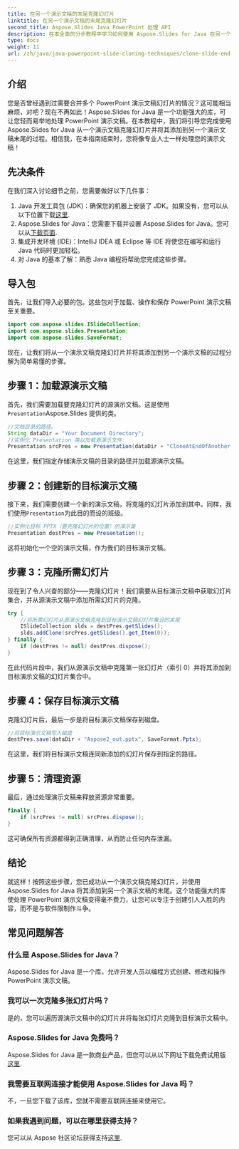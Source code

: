```yaml
---
title: 在另一个演示文稿的末尾克隆幻灯片
linktitle: 在另一个演示文稿的末尾克隆幻灯片
second_title: Aspose.Slides Java PowerPoint 处理 API
description: 在本全面的分步教程中学习如何使用 Aspose.Slides for Java 在另一个演示文稿的末尾克隆幻灯片。
type: docs
weight: 11
url: /zh/java/java-powerpoint-slide-cloning-techniques/clone-slide-end-another-presentation-powerpoint/
---
```

## 介绍
您是否曾经遇到过需要合并多个 PowerPoint 演示文稿幻灯片的情况？这可能相当麻烦，对吧？现在不再如此！Aspose.Slides for Java 是一个功能强大的库，可让您轻而易举地处理 PowerPoint 演示文稿。在本教程中，我们将引导您完成使用 Aspose.Slides for Java 从一个演示文稿克隆幻灯片并将其添加到另一个演示文稿末尾的过程。相信我，在本指南结束时，您将像专业人士一样处理您的演示文稿！
## 先决条件
在我们深入讨论细节之前，您需要做好以下几件事：
1.  Java 开发工具包 (JDK)：确保您的机器上安装了 JDK。如果没有，您可以从以下位置下载[这里](https://www.oracle.com/java/technologies/javase-jdk11-downloads.html).
2. Aspose.Slides for Java：您需要下载并设置 Aspose.Slides for Java。您可以从[下载页面](https://releases.aspose.com/slides/java/).
3. 集成开发环境 (IDE)：IntelliJ IDEA 或 Eclipse 等 IDE 将使您在编写和运行 Java 代码时更加轻松。
4. 对 Java 的基本了解：熟悉 Java 编程将帮助您完成这些步骤。
## 导入包
首先，让我们导入必要的包。这些包对于加载、操作和保存 PowerPoint 演示文稿至关重要。
```java
import com.aspose.slides.ISlideCollection;
import com.aspose.slides.Presentation;
import com.aspose.slides.SaveFormat;

```

现在，让我们将从一个演示文稿克隆幻灯片并将其添加到另一个演示文稿的过程分解为简单易懂的步骤。
## 步骤 1：加载源演示文稿
首先，我们需要加载要克隆幻灯片的源演示文稿。这是使用`Presentation`Aspose.Slides 提供的类。
```java
//文档目录的路径。
String dataDir = "Your Document Directory";
//实例化 Presentation 类以加载源演示文件
Presentation srcPres = new Presentation(dataDir + "CloneAtEndOfAnother.pptx");
```
在这里，我们指定存储演示文稿的目录的路径并加载源演示文稿。
## 步骤 2：创建新的目标演示文稿
接下来，我们需要创建一个新的演示文稿，将克隆的幻灯片添加到其中。同样，我们使用`Presentation`为此目的而设的班级。
```java
//实例化目标 PPTX（要克隆幻灯片的位置）的演示类
Presentation destPres = new Presentation();
```
这将初始化一个空的演示文稿，作为我们的目标演示文稿。
## 步骤 3：克隆所需幻灯片
现在到了令人兴奋的部分——克隆幻灯片！我们需要从目标演示文稿中获取幻灯片集合，并从源演示文稿中添加所需幻灯片的克隆。
```java
try {
    //将所需幻灯片从源演示文稿克隆到目标演示文稿幻灯片集合的末尾
    ISlideCollection slds = destPres.getSlides();
    slds.addClone(srcPres.getSlides().get_Item(0));
} finally {
    if (destPres != null) destPres.dispose();
}
```
在此代码片段中，我们从源演示文稿中克隆第一张幻灯片（索引 0）并将其添加到目标演示文稿的幻灯片集合中。
## 步骤 4：保存目标演示文稿
克隆幻灯片后，最后一步是将目标演示文稿保存到磁盘。
```java
//将目标演示文稿写入磁盘
destPres.save(dataDir + "Aspose2_out.pptx", SaveFormat.Pptx);
```
在这里，我们将目标演示文稿连同新添加的幻灯片保存到指定的路径。
## 步骤 5：清理资源
最后，通过处理演示文稿来释放资源非常重要。
```java
finally {
    if (srcPres != null) srcPres.dispose();
}
```
这可确保所有资源都得到正确清理，从而防止任何内存泄漏。
## 结论
就这样！按照这些步骤，您已成功从一个演示文稿克隆幻灯片，并使用 Aspose.Slides for Java 将其添加到另一个演示文稿的末尾。这个功能强大的库使处理 PowerPoint 演示文稿变得毫不费力，让您可以专注于创建引人入胜的内容，而不是与软件限制作斗争。
## 常见问题解答
### 什么是 Aspose.Slides for Java？
Aspose.Slides for Java 是一个库，允许开发人员以编程方式创建、修改和操作 PowerPoint 演示文稿。
### 我可以一次克隆多张幻灯片吗？
是的，您可以遍历源演示文稿中的幻灯片并将每张幻灯片克隆到目标演示文稿中。
### Aspose.Slides for Java 免费吗？
Aspose.Slides for Java 是一款商业产品，但您可以从以下网址下载免费试用版[这里](https://releases.aspose.com/).
### 我需要互联网连接才能使用 Aspose.Slides for Java 吗？
不，一旦您下载了该库，您就不需要互联网连接来使用它。
### 如果我遇到问题，可以在哪里获得支持？
您可以从 Aspose 社区论坛获得支持[这里](https://forum.aspose.com/c/slides/11).